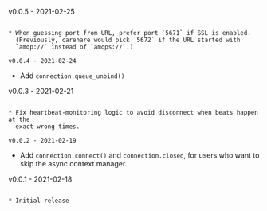 v0.0.5 - 2021-02-25
~~~~~~~~~~~~~~~~~~~

* When guessing port from URL, prefer port `5671` if SSL is enabled.
  (Previously, carehare would pick `5672` if the URL started with
  `amqp://` instead of `amqps://`.)

v0.0.4 - 2021-02-24
~~~~~~~~~~~~~~~~~~~

* Add `connection.queue_unbind()`

v0.0.3 - 2021-02-21
~~~~~~~~~~~~~~~~~~~

* Fix heartbeat-monitoring logic to avoid disconnect when beats happen at the
  exact wrong times.

v0.0.2 - 2021-02-19
~~~~~~~~~~~~~~~~~~~

* Add `connection.connect()` and `connection.closed`, for users who want to
  skip the async context manager.

v0.0.1 - 2021-02-18
~~~~~~~~~~~~~~~~~~~

* Initial release
